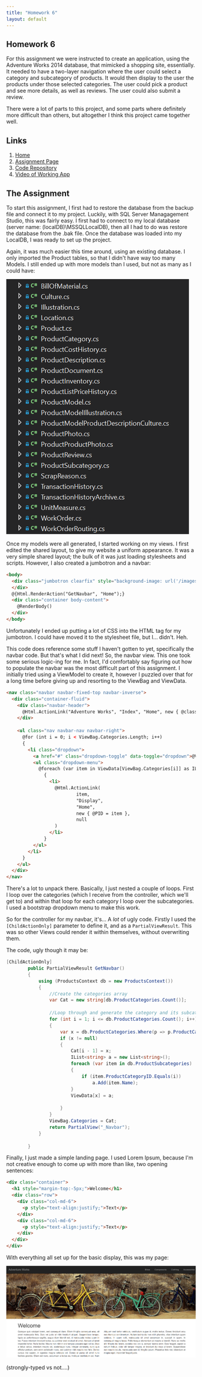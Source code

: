 ```yaml
---
title: "Homework 6"
layout: default
---
```


## Homework 6

For this assignment we were instructed to create an application, using the Adventure Works 2014 database, that mimicked a shopping site, essentially. It needed to have a two-layer navigation where the user could select a category and subcategory of products. It would then display to the user the products under those selected categories. The user could pick a product and see more details, as well as reviews. The user could also submit a review.

There were a lot of parts to this project, and some parts where definitely more difficult than others, but altogether I think this project came together well.

## Links
1. [Home](https://ridethatcyclone.github.io/)
2. [Assignment Page](http://www.wou.edu/~morses/classes/cs46x/assignments/HW6.html)
3. [Code Repository](https://github.com/ridethatcyclone/CS460/tree/master/HW6)
4. [Video of Working App](https://youtu.be/CdCtjV6uvgQ)

## The Assignment

To start this assignment, I first had to restore the database from the backup file and connect it to my project. Luckily, with SQL Server Managagement Studio, this was fairly easy. I first had to connect to my local database (server name: (localDB)\MSSQLLocalDB), then all I had to do was restore the database from the .bak file. Once the database was loaded into my LocalDB, I was ready to set up the project.

Again, it was much easier this time around, using an existing database. I only imported the Product tables, so that I didn't have way too many Models. I still ended up with more models than I used, but not as many as I could have:

![Image of my models](models.PNG)

Once my models were all generated, I started working on my views. I first edited the shared layout, to give my website a uniform appearance. It was a very simple shared layout; the bulk of it was just loading stylesheets and scripts. However, I also created a jumbotron and a navbar:

```html
<body>
  <div class="jumbotron clearfix" style="background-image: url('/images/bikes.jpg'); background-position: center top; background-size: cover; background-repeat: no-repeat; min-height: 300px; margin-top: 0px; padding-top: 0px;">
  </div>
  @{Html.RenderAction("GetNavbar", "Home");}
  <div class="container body-content">
    @RenderBody()
  </div>
</body>
```

Unfortunately I ended up putting a lot of CSS into the HTML tag for my jumbotron. I could have moved it to the stylesheet file, but I... didn't. Heh.

This code does reference some stuff I haven't gotten to yet, specifically the navbar code. But that's what I did next! So, the navbar view. This one took some serious logic-ing for me. In fact, I'd comfortably say figuring out how to populate the navbar was the most difficult part of this assignment. I initially tried using a ViewModel to create it, however I puzzled over that for a long time before giving up and resorting to the ViewBag and ViewData.

```html
<nav class="navbar navbar-fixed-top navbar-inverse">
  <div class="container-fluid">
    <div class="navbar-header">
      @Html.ActionLink("Adventure Works", "Index", "Home", new { @class = "navbar-brand" })
    </div>

    <ul class="nav navbar-nav navbar-right">
      @for (int i = 0; i < ViewBag.Categories.Length; i++)
      {
        <li class="dropdown">
          <a href="#" class="dropdown-toggle" data-toggle="dropdown">@ViewBag.Categories[i]</a>
          <ul class="dropdown-menu">
            @foreach (var item in ViewData[ViewBag.Categories[i]] as IList<string>)
              {
                <li>
                  @Html.ActionLink(
                          item,
                          "Display",
                          "Home",
                          new { @PID = item },
                          null
                  )
                </li>
              }
          </ul>
        </li>
      }
    </ul>
  </div>
</nav>
```

There's a lot to unpack there. Basically, I just nested a couple of loops. First I loop over the categories (which I receive from the controller, which we'll get to) and within that loop for each category I loop over the subcategories. I used a bootstrap dropdown menu to make this work.

So for the controller for my navbar, it's... A *lot* of ugly code. Firstly I used the `[ChildActionOnly]` parameter to define it, and as a `PartialViewResult`. This was so other Views could render it within themselves, without overwriting them.

The code, ugly though it may be:

```cs
[ChildActionOnly]
        public PartialViewResult GetNavbar()
        {
            using (ProductsContext db = new ProductsContext())
            {
                //Create the categories array
                var Cat = new string[db.ProductCategories.Count()];

                //Loop through and generate the category and its subcategories. Subcategories are added as a list to ViewData.
                for (int i = 1; i <= db.ProductCategories.Count(); i++)
                {
                    var x = db.ProductCategories.Where(p => p.ProductCategoryID == i).Select(p => p.Name).FirstOrDefault().ToString();
                    if (x != null)
                    {
                        Cat[i - 1] = x;
                        IList<string> a = new List<string>();
                        foreach (var item in db.ProductSubcategories)
                        {
                            if (item.ProductCategoryID.Equals(i))
                                a.Add(item.Name);
                        }
                        ViewData[x] = a;

                    }
                }
                ViewBag.Categories = Cat;
                return PartialView("_Navbar");
            }

        }
```

Finally, I just made a simple landing page. I used Lorem Ipsum, because I'm not creative enough to come up with more than like, two opening sentences:

```html
<div class="container">
  <h1 style="margin-top:-5px;">Welcome</h1>
  <div class="row">
    <div class="col-md-6">
      <p style="text-align:justify;">Text</p>
    </div>
    <div class="col-md-6">
      <p style="text-align:justify;">Text</p>
    </div>
  </div>
</div>
```

With everything all set up for the basic display, this was my page:

![Image of landing page](landingpage.PNG)





(strongly-typed vs not....)
